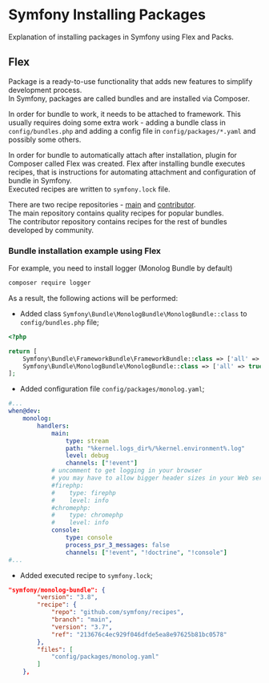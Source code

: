 # Symfony Installing Packages
Explanation of installing packages in Symfony using Flex and Packs.  

## Flex
Package is a ready-to-use functionality that adds new features to simplify development process.  
In Symfony, packages are called bundles and are installed via Composer.  

In order for bundle to work, it needs to be attached to framework. This usually requires doing some extra work - adding a bundle class in `config/bundles.php` and adding a config file in `config/packages/*.yaml` and possibly some others.  

In order for bundle to automatically attach after installation, plugin for Composer called Flex was created.
Flex after installing bundle executes recipes, that is instructions for automating attachment and configuration of bundle in Symfony.  
Executed recipes are written to `symfony.lock` file.  

There are two recipe repositories - [main](https://github.com/symfony/recipes) and [contributor](https://github.com/symfony/recipes-contrib).  
The main repository contains quality recipes for popular bundles.  
The contributor repository contains recipes for the rest of bundles developed by community.  

### Bundle installation example using Flex
For example, you need to install logger (Monolog Bundle by default)
```bash
composer require logger
```

As a result, the following actions will be performed:
- Added class `Symfony\Bundle\MonologBundle\MonologBundle::class` to `config/bundles.php` file;
```php
<?php

return [
    Symfony\Bundle\FrameworkBundle\FrameworkBundle::class => ['all' => true],
    Symfony\Bundle\MonologBundle\MonologBundle::class => ['all' => true],
];
```

- Added configuration file `config/packages/monolog.yaml`;
```yaml
#...
when@dev:
    monolog:
        handlers:
            main:
                type: stream
                path: "%kernel.logs_dir%/%kernel.environment%.log"
                level: debug
                channels: ["!event"]
            # uncomment to get logging in your browser
            # you may have to allow bigger header sizes in your Web server configuration
            #firephp:
            #    type: firephp
            #    level: info
            #chromephp:
            #    type: chromephp
            #    level: info
            console:
                type: console
                process_psr_3_messages: false
                channels: ["!event", "!doctrine", "!console"]
#...
```

- Added executed recipe to `symfony.lock`;
```json
"symfony/monolog-bundle": {
        "version": "3.8",
        "recipe": {
            "repo": "github.com/symfony/recipes",
            "branch": "main",
            "version": "3.7",
            "ref": "213676c4ec929f046dfde5ea8e97625b81bc0578"
        },
        "files": [
            "config/packages/monolog.yaml"
        ]
    },
```
